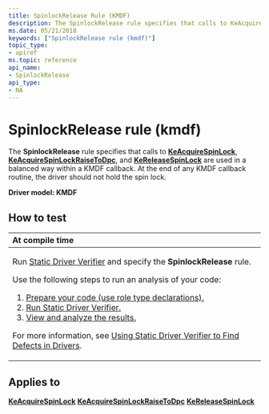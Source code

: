 ```yaml
---
title: SpinlockRelease Rule (KMDF)
description: The SpinlockRelease rule specifies that calls to KeAcquireSpinLock, KeAcquireSpinLockRaiseToDpc, and KeReleaseSpinLock are used in a balanced way within a KMDF callback. At the end of any KMDF callback routine, the driver should not hold the spin lock.
ms.date: 05/21/2018
keywords: ["SpinlockRelease rule (kmdf)"]
topic_type:
- apiref
ms.topic: reference
api_name:
- SpinlockRelease
api_type:
- NA
---
```


# SpinlockRelease rule (kmdf)


The **SpinlockRelease** rule specifies that calls to [**KeAcquireSpinLock**](/windows-hardware/drivers/ddi/wdm/nf-wdm-keacquirespinlock), [**KeAcquireSpinLockRaiseToDpc**](/previous-versions/windows/hardware/drivers/ff551928(v=vs.85)), and [**KeReleaseSpinLock**](/windows-hardware/drivers/ddi/wdm/nf-wdm-kereleasespinlock) are used in a balanced way within a KMDF callback. At the end of any KMDF callback routine, the driver should not hold the spin lock.

**Driver model: KMDF**

## How to test

<table>
<colgroup>
<col width="100%" />
</colgroup>
<thead>
<tr class="header">
<th align="left">At compile time</th>
</tr>
</thead>
<tbody>
<tr class="odd">
<td align="left"><p>Run <a href="/windows-hardware/drivers/devtest/static-driver-verifier" data-raw-source="[Static Driver Verifier](./static-driver-verifier.md)">Static Driver Verifier</a> and specify the <strong>SpinlockRelease</strong> rule.</p>
Use the following steps to run an analysis of your code:
<ol>
<li><a href="/windows-hardware/drivers/devtest/using-static-driver-verifier-to-find-defects-in-drivers#preparing-your-source-code" data-raw-source="[Prepare your code (use role type declarations).](./using-static-driver-verifier-to-find-defects-in-drivers.md#preparing-your-source-code)">Prepare your code (use role type declarations).</a></li>
<li><a href="/windows-hardware/drivers/devtest/using-static-driver-verifier-to-find-defects-in-drivers#running-static-driver-verifier" data-raw-source="[Run Static Driver Verifier.](./using-static-driver-verifier-to-find-defects-in-drivers.md#running-static-driver-verifier)">Run Static Driver Verifier.</a></li>
<li><a href="/windows-hardware/drivers/devtest/using-static-driver-verifier-to-find-defects-in-drivers#viewing-and-analyzing-the-results" data-raw-source="[View and analyze the results.](./using-static-driver-verifier-to-find-defects-in-drivers.md#viewing-and-analyzing-the-results)">View and analyze the results.</a></li>
</ol>
<p>For more information, see <a href="/windows-hardware/drivers/devtest/using-static-driver-verifier-to-find-defects-in-drivers" data-raw-source="[Using Static Driver Verifier to Find Defects in Drivers](./using-static-driver-verifier-to-find-defects-in-drivers.md)">Using Static Driver Verifier to Find Defects in Drivers</a>.</p></td>
</tr>
</tbody>
</table>

## Applies to

[**KeAcquireSpinLock**](/windows-hardware/drivers/ddi/wdm/nf-wdm-keacquirespinlock)
[**KeAcquireSpinLockRaiseToDpc**](/previous-versions/windows/hardware/drivers/ff551928(v=vs.85))
[**KeReleaseSpinLock**](/windows-hardware/drivers/ddi/wdm/nf-wdm-kereleasespinlock)
